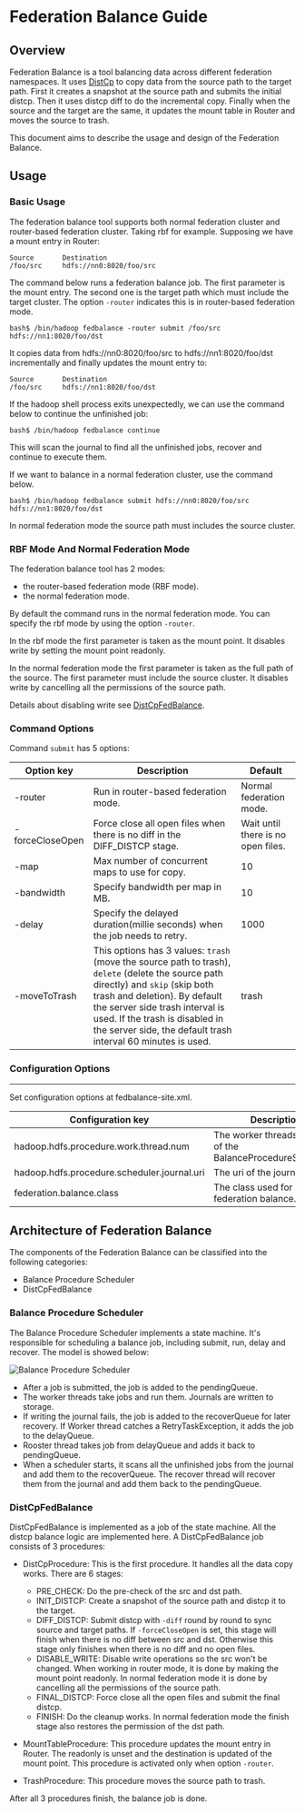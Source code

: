 <!---
  Licensed under the Apache License, Version 2.0 (the "License");
  you may not use this file except in compliance with the License.
  You may obtain a copy of the License at

    http://www.apache.org/licenses/LICENSE-2.0

  Unless required by applicable law or agreed to in writing, software
  distributed under the License is distributed on an "AS IS" BASIS,
  WITHOUT WARRANTIES OR CONDITIONS OF ANY KIND, either express or implied.
  See the License for the specific language governing permissions and
  limitations under the License. See accompanying LICENSE file.
-->

Federation Balance Guide
=====================

<!-- MACRO{toc|fromDepth=0|toDepth=3} -->

Overview
--------

  Federation Balance is a tool balancing data across different federation
  namespaces. It uses [DistCp](../hadoop-distcp/DistCp.html) to copy data from
  the source path to the target path. First it creates a snapshot at the source
  path and submits the initial distcp. Then it uses distcp diff to do the
  incremental copy. Finally when the source and the target are the same, it
  updates the mount table in Router and moves the source to trash.

  This document aims to describe the usage and design of the Federation Balance.

Usage
-----

### Basic Usage

  The federation balance tool supports both normal federation cluster and
  router-based federation cluster. Taking rbf for example. Supposing we have a
  mount entry in Router:

    Source       Destination
    /foo/src     hdfs://nn0:8020/foo/src

  The command below runs a federation balance job. The first parameter is the
  mount entry. The second one is the target path which must include the target
  cluster. The option `-router` indicates this is in router-based federation
  mode.

    bash$ /bin/hadoop fedbalance -router submit /foo/src hdfs://nn1:8020/foo/dst

  It copies data from hdfs://nn0:8020/foo/src to hdfs://nn1:8020/foo/dst
  incrementally and finally updates the mount entry to:

    Source       Destination
    /foo/src     hdfs://nn1:8020/foo/dst

  If the hadoop shell process exits unexpectedly, we can use the command below
  to continue the unfinished job:

    bash$ /bin/hadoop fedbalance continue

  This will scan the journal to find all the unfinished jobs, recover and
  continue to execute them.
  
  If we want to balance in a normal federation cluster, use the command below.

    bash$ /bin/hadoop fedbalance submit hdfs://nn0:8020/foo/src hdfs://nn1:8020/foo/dst
    
  In normal federation mode the source path must includes the source cluster.

### RBF Mode And Normal Federation Mode

  The federation balance tool has 2 modes: 
  
  * the router-based federation mode (RBF mode).
  * the normal federation mode.
  
  By default the command runs in the normal federation mode. You can specify the
  rbf mode by using the option `-router`.
  
  In the rbf mode the first parameter is taken as the mount point. It disables
  write by setting the mount point readonly.
  
  In the normal federation mode the first parameter is taken as the full path of
  the source. The first parameter must include the source cluster. It disables
  write by cancelling all the permissions of the source path.
  
  Details about disabling write see [DistCpFedBalance](#DistCpFedBalance).

### Command Options

Command `submit` has 5 options:

| Option key                     | Description                          | Default |
| ------------------------------ | ------------------------------------ | ------- |
| -router | Run in router-based federation mode. | Normal federation mode. |
| -forceCloseOpen | Force close all open files when there is no diff in the DIFF_DISTCP stage. | Wait until there is no open files. |
| -map | Max number of concurrent maps to use for copy. | 10 |
| -bandwidth | Specify bandwidth per map in MB. | 10 |
| -delay | Specify the delayed duration(millie seconds) when the job needs to retry. | 1000 |
| -moveToTrash | This options has 3 values: `trash` (move the source path to trash), `delete` (delete the source path directly) and `skip` (skip both trash and deletion). By default the server side trash interval is used. If the trash is disabled in the server side, the default trash interval 60 minutes is used. | trash |

### Configuration Options
--------------------

Set configuration options at fedbalance-site.xml.

| Configuration key              | Description                          | Default |
| ------------------------------ | ------------------------------------ | ------- |
| hadoop.hdfs.procedure.work.thread.num | The worker threads number of the BalanceProcedureScheduler. | 10 |
| hadoop.hdfs.procedure.scheduler.journal.uri | The uri of the journal. | hdfs://localhost:8020/tmp/procedure |
| federation.balance.class | The class used for federation balance. | org.apache.hadoop.tools.DistCpProcedure |

Architecture of Federation Balance
----------------------

  The components of the Federation Balance can be classified into the following
  categories:

  * Balance Procedure Scheduler
  * DistCpFedBalance

### Balance Procedure Scheduler

  The Balance Procedure Scheduler implements a state machine. It's responsible
  for scheduling a balance job, including submit, run, delay and recover.
  The model is showed below:

  ![Balance Procedure Scheduler](images/BalanceProcedureScheduler.png)

  * After a job is submitted, the job is added to the pendingQueue.
  * The worker threads take jobs and run them. Journals are written to storage.
  * If writing the journal fails, the job is added to the recoverQueue for later
    recovery. If Worker thread catches a RetryTaskException, it adds the job to
    the delayQueue.
  * Rooster thread takes job from delayQueue and adds it back to pendingQueue.
  * When a scheduler starts, it scans all the unfinished jobs from the journal
    and add them to the recoverQueue. The recover thread will recover them from
    the journal and add them back to the pendingQueue.

### DistCpFedBalance

  DistCpFedBalance is implemented as a job of the state machine. All the distcp
  balance logic are implemented here. A DistCpFedBalance job consists of 3
  procedures:

  * DistCpProcedure: This is the first procedure. It handles all the data copy
    works. There are 6 stages:
    * PRE_CHECK: Do the pre-check of the src and dst path.
    * INIT_DISTCP: Create a snapshot of the source path and distcp it to the
      target.
    * DIFF_DISTCP: Submit distcp with `-diff` round by round to sync source and
      target paths. If `-forceCloseOpen` is set, this stage will finish when
      there is no diff between src and dst. Otherwise this stage only finishes
      when there is no diff and no open files.  
    * DISABLE_WRITE: Disable write operations so the src won't be changed. When
      working in router mode, it is done by making the mount point readonly.
      In normal federation mode it is done by cancelling all the permissions of
      the source path.
    * FINAL_DISTCP: Force close all the open files and submit the final distcp.
    * FINISH: Do the cleanup works. In normal federation mode the finish stage
      also restores the permission of the dst path.
    
  * MountTableProcedure: This procedure updates the mount entry in Router. The 
    readonly is unset and the destination is updated of the mount point. This
    procedure is activated only when option `-router`.

  * TrashProcedure: This procedure moves the source path to trash.

  After all 3 procedures finish, the balance job is done.
